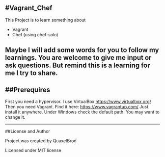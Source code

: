 #Vagrant_Chef
---

This Project is to learn something about
- Vagrant
- Chef (using chef-solo)

Maybe I will add some words for you to follow my learnings. You are welcome to give me input or ask questions.
But remind this is a learning for me I try to share.
---

##Prerequires
---

First you need a hypervisor. I use VirtualBox https://www.virtualbox.org/ 
Then you need Vagrant. Find it here: https://www.vagrantup.com/
Just install it anywhere. Under Windows check the default path. You may want to change it. 

---

##License and Author

Project was created by QuaxelBrod

Licensed under MIT license
